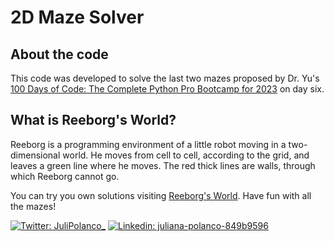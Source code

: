 #  2D Maze Solver

## About the code
This code was developed to solve the last two mazes proposed by Dr. Yu's [100 Days of Code: The Complete Python Pro Bootcamp for 2023](https://www.udemy.com/course/100-days-of-code/) on day six.

## What is Reeborg's World?
Reeborg is a programming environment of a little robot moving in a two-dimensional world. He moves from cell to cell, according to the grid, and
leaves a green line where he moves. The red thick lines are walls, through which Reeborg cannot go.

You can try you own solutions visiting [Reeborg's World](https://reeborg.ca/reeborg.html?lang=en&mode=python&menu=worlds%2Fmenus%2Freeborg_intro_en.json&name=Maze&url=worlds%2Ftutorial_en%2Fmaze1.json). Have fun with all the mazes!


[//]: # ([![email]&#40;https://img.shields.io/badge/email-wil--1--am%40outlook.com-grey?style=plastic&#41;]&#40;mailto:wil-1-am@outlook.com&#41;)
[![Twitter: JuliPolanco_](https://img.shields.io/twitter/follow/JuliPolanco_?style=plastic&logo=twitter&labelColor=success&logoColor=white)](https://twitter.com/JuliPolanco_)
[![Linkedin: juliana-polanco-849b9596](https://img.shields.io/badge/-Juliana_Polanco-blue?style=plastic&logo=Linkedin&logoColor=white&link=https://www.linkedin.com/in/juliana-polanco-849b9596)](https://www.linkedin.com/in/juliana-polanco-849b9596)
